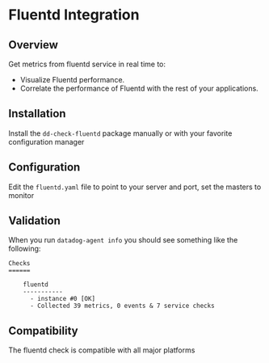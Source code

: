 # Fluentd Integration

## Overview

Get metrics from fluentd service in real time to:

* Visualize Fluentd performance.
* Correlate the performance of Fluentd with the rest of your applications.

## Installation

Install the `dd-check-fluentd` package manually or with your favorite configuration manager

## Configuration

Edit the `fluentd.yaml` file to point to your server and port, set the masters to monitor

## Validation

When you run `datadog-agent info` you should see something like the following:

    Checks
    ======

        fluentd
        -----------
          - instance #0 [OK]
          - Collected 39 metrics, 0 events & 7 service checks

## Compatibility

The fluentd check is compatible with all major platforms
